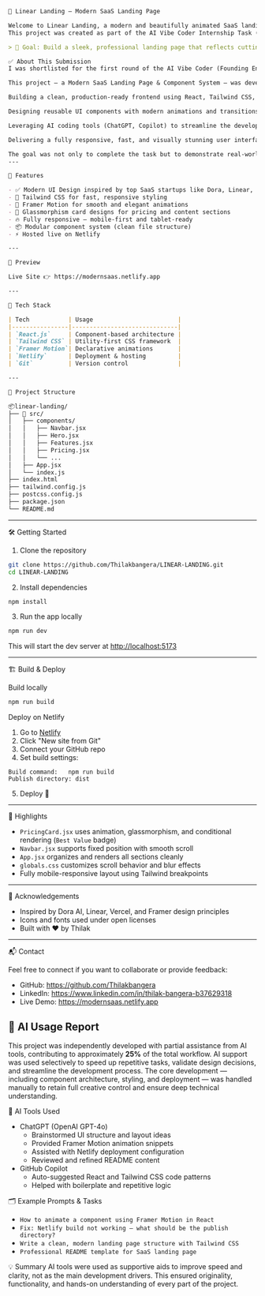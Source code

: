 ```markdown
🚀 Linear Landing – Modern SaaS Landing Page

Welcome to Linear Landing, a modern and beautifully animated SaaS landing page built with React, Tailwind CSS, Framer Motion, and deployed on Netlify.  
This project was created as part of the AI Vibe Coder Internship Task (Task B) by ADmyBRAND.

> 🎯 Goal: Build a sleek, professional landing page that reflects cutting-edge design and user-first experience.

✅ About This Submission
I was shortlisted for the first round of the AI Vibe Coder (Founding Engineer) Internship at ADmyBRAND, and successfully moved forward to submit the task as part of the evaluation process.

This project — a Modern SaaS Landing Page & Component System — was developed in response to Task B, focusing on:

Building a clean, production-ready frontend using React, Tailwind CSS, and Framer Motion

Designing reusable UI components with modern animations and transitions

Leveraging AI coding tools (ChatGPT, Copilot) to streamline the development process

Delivering a fully responsive, fast, and visually stunning user interface

The goal was not only to complete the task but to demonstrate real-world frontend engineering capabilities, speed of development using AI assistance, and an eye for user experience — all of which are critical in a fast-moving startup environment.
---

🌟 Features

- ✅ Modern UI Design inspired by top SaaS startups like Dora, Linear, and Vercel
- 🎨 Tailwind CSS for fast, responsive styling
- 🎥 Framer Motion for smooth and elegant animations
- 🧊 Glassmorphism card designs for pricing and content sections
- 🔥 Fully responsive – mobile-first and tablet-ready
- 📦 Modular component system (clean file structure)
- ⚡ Hosted live on Netlify

---

📸 Preview

Live Site 👉 https://modernsaas.netlify.app

---

🧩 Tech Stack

| Tech           | Usage                        |
|----------------|------------------------------|
| `React.js`     | Component-based architecture |
| `Tailwind CSS` | Utility-first CSS framework  |
| `Framer Motion`| Declarative animations       |
| `Netlify`      | Deployment & hosting         |
| `Git`          | Version control              |

---

📁 Project Structure

📦linear-landing/
├── 📁 src/
│   ├── components/
│   │   ├── Navbar.jsx
│   │   ├── Hero.jsx
│   │   ├── Features.jsx
│   │   ├── Pricing.jsx
│   │   └── ...
│   ├── App.jsx
│   └── index.js
├── index.html
├── tailwind.config.js
├── postcss.config.js
├── package.json
└── README.md

````

---

🛠️ Getting Started

1. Clone the repository

```bash
git clone https://github.com/Thilakbangera/LINEAR-LANDING.git
cd LINEAR-LANDING
````

2. Install dependencies

```bash
npm install
```

3. Run the app locally

```bash
npm run dev
```

This will start the dev server at [http://localhost:5173](http://localhost:5173)

---

🏗️ Build & Deploy

Build locally

```bash
npm run build
```

Deploy on Netlify

1. Go to [Netlify](https://www.netlify.com/)
2. Click "New site from Git"
3. Connect your GitHub repo
4. Set build settings:

```
Build command:   npm run build
Publish directory: dist
```

5. Deploy 🚀

---
📌 Highlights

* `PricingCard.jsx` uses animation, glassmorphism, and conditional rendering (`Best Value` badge)
* `Navbar.jsx` supports fixed position with smooth scroll
* `App.jsx` organizes and renders all sections cleanly
* `globals.css` customizes scroll behavior and blur effects
* Fully mobile-responsive layout using Tailwind breakpoints

---

🙌 Acknowledgements

* Inspired by Dora AI, Linear, Vercel, and Framer design principles
* Icons and fonts used under open licenses
* Built with ❤️ by Thilak

---

📬 Contact

Feel free to connect if you want to collaborate or provide feedback:

* GitHub: https://github.com/Thilakbangera
* LinkedIn: https://www.linkedin.com/in/thilak-bangera-b37629318
* Live Demo: https://modernsaas.netlify.app

## 🧠 AI Usage Report

This project was independently developed with partial assistance from AI tools, contributing to approximately **25%** of the total workflow. AI support was used selectively to speed up repetitive tasks, validate design decisions, and streamline the development process. The core development — including component architecture, styling, and deployment — was handled manually to retain full creative control and ensure deep technical understanding.

🔧 AI Tools Used
- ChatGPT (OpenAI GPT-4o)
  - Brainstormed UI structure and layout ideas
  - Provided Framer Motion animation snippets
  - Assisted with Netlify deployment configuration
  - Reviewed and refined README content
- GitHub Copilot
  - Auto-suggested React and Tailwind CSS code patterns
  - Helped with boilerplate and repetitive logic

🗂️ Example Prompts & Tasks
- `How to animate a component using Framer Motion in React`
- `Fix: Netlify build not working — what should be the publish directory?`
- `Write a clean, modern landing page structure with Tailwind CSS`
- `Professional README template for SaaS landing page`

💡 Summary
AI tools were used as supportive aids to improve speed and clarity, not as the main development drivers. This ensured originality, functionality, and hands-on understanding of every part of the project.
